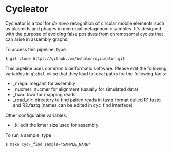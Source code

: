 # Cycleator

Cycleator is a tool for *de novo* recognition of circular mobile elements such as plasmids and phages in microbial metagenomic samples. It's designed with the purpose of avoiding false positives from chromosomal cycles that can arise in assembly graphs.

To access this pipeline, type

`$ git clone https://github.com/nshalon/cycleator.git`

This pipeline uses common bioinformatic software. Please edit the following variables in `global.mk` so that they lead to local paths for the following tools:

- \_mega: megahit for assembly  
- \_nucmer: nucmer for alignment (usually for simulated data)
- \_bwa: bwa for mapping reads
- \_read\_dir: directory to find paired reads in fastq format called R1.fastq and R2.fastq (names can be edited in cyc\_find interface)

Other configurable variables:

- \_k: edit the kmer size used for assembly

To run a sample, type

`$ make cyc\_find sample=*SAMPLE_NAME*`


 
